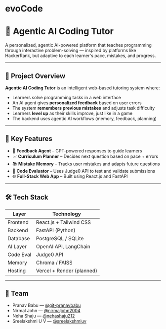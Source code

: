 # evoCode
# 🧠 Agentic AI Coding Tutor

A personalized, agentic AI-powered platform that teaches programming through interactive problem-solving — inspired by platforms like HackerRank, but adaptive to each learner's pace, mistakes, and progress.

---

## 🚀 Project Overview

**Agentic AI Coding Tutor** is an intelligent web-based tutoring system where:

- Learners solve programming tasks in a web interface
- An AI agent gives **personalized feedback** based on user errors
- The system **remembers previous mistakes** and adjusts task difficulty
- Learners **level up** as their skills improve, just like in a game
- The backend uses agentic AI workflows (memory, feedback, planning)

---

## 🧩 Key Features

- 🧠 **Feedback Agent** – GPT-powered responses to guide learners
- 📈 **Curriculum Planner** – Decides next question based on pace + errors
- 📚 **Mistake Memory** – Tracks user mistakes and adapts future questions
- 🧪 **Code Evaluator** – Uses Judge0 API to test and validate submissions
- 🌐 **Full-Stack Web App** – Built using React.js and FastAPI

---

## 🛠️ Tech Stack

| Layer     | Technology     |
|-----------|----------------|
| Frontend  | React.js + Tailwind CSS |
| Backend   | FastAPI (Python) |
| Database  | PostgreSQL / SQLite |
| AI Layer  | OpenAI API, LangChain |
| Code Eval | Judge0 API |
| Memory    | Chroma / FAISS |
| Hosting   | Vercel + Render (planned) |

---

## 👤 Team

- Pranav Babu — [@git-pranavbabu](https://github.com/git-pranavbabu)
- Nirmal John — [@nirmaljohn2004](https://github.com/nirmaljohn2004)
- Neha Shaju — [@nehashaju212](https://github.com/nehashaju212)
- Sreelakshmi U V — [@sreelakshmiuv](https://github.com/sreelakshmiuv)



